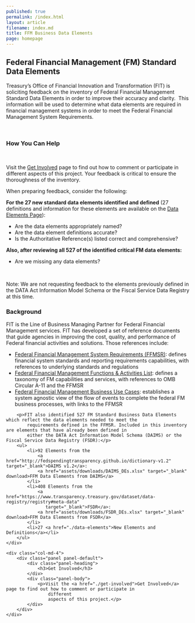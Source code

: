 ```yaml
---
published: true
permalink: /index.html
layout: article
filename: index.md
title: FFM Business Data Elements
page: homepage
---
```

<div class="row">
    <div class="col-md-8">
        <h2 class="mt-0">Federal Financial Management (FM) Standard Data Elements</h2>
        <p>
            Treasury’s Office of Financial Innovation and Transformation (FIT) is soliciting feedback on the inventory of Federal Financial Management Standard Data Elements in order to improve their accuracy and clarity.  This information will be used to determine what data elements are required in financial management systems in order to meet the Federal Financial Management System Requirements.
        </p>
        <!--<p>-->
        <!--Treasury’s Office of Financial Innovation and Transformation (FIT) is the Line of Business (LoB) Managing-->
        <!--Partner for the Federal Financial Management (FM) service area. FIT has developed a set of reference-->
        <!--documents to help guide agencies in improving the cost, quality, and performance of Federal financial-->
        <!--activities and solutions. Those references include:-->
        <!--</p>-->
        <p><h3 class="mt-0">How You Can Help</h3></p>
        <p>Visit the <a href="./get-involved">Get Involved</a> page to find out how to comment or participate in different aspects of this project. Your feedback is critical to ensure the thoroughness of the inventory.
        </p>
        <p>
            When preparing feedback, consider the following:
        </p>
        <p>
            <strong>For the 27 new standard data elements identified and defined</strong> (27 definitions and
            information for these elements are available on the <a href="./data-elements">Data
            Elements Page</a>):
        </p>
        <ul>
            <li>
                Are the data elements appropriately named?
            </li>
            <li>
                Are the data element definitions accurate?
            </li>
            <li>
                Is the Authoritative Reference(s) listed correct and comprehensive?
            </li>
        </ul>
        <p><strong>Also, after reviewing all 527 of the identified critical FM data elements:</strong></p>
        <ul>
            <li>Are we missing any data elements?</li>
        </ul>
        <p>Note: We are not requesting feedback to the elements previously defined in the DATA Act Information Model Schema or the Fiscal Service Data Registry at this time.
        </p>
        <h3 class="mt-0">Background</h3>
        <p>
            FIT is the Line of Business Managing Partner for Federal Financial Management services. FIT has developed a
            set of reference documents that guide agencies in improving the cost, quality, and performance of
            Federal financial activities and solutions. Those references include:
        </p>
        <ul>
            <li>
                <a href="https://tfm.fiscal.treasury.gov/v1/p6/c950.html" target="_blank">Federal Financial Management
                    System Requirements (FFMSR)</a>: defines financial system standards and reporting requirements
                capabilities, with references to underlying standards and regulations
            </li>
            <li>
                <a href="https://www.fiscal.treasury.gov/fsservices/gov/fit/FMFunctionsandActivities.pdf"
                   target="_blank" download>Federal Financial Management Functions & Activities List</a>: defines a
                taxonomy of FM capabilities and services, with references to OMB Circular A-11 and the FFMSR
            </li>
            <li>
                <a href="https://www.fiscal.treasury.gov/fsservices/gov/fit/fit_usecase.htm" target="_blank">Federal
                    Financial Management Business Use Cases</a>: establishes a system agnostic view of the flow of
                events
                to complete the federal FM business processes, with links to the FFMSR
            </li>
        </ul>

        <p>FIT also identified 527 FM Standard Business Data Elements which reflect the data elements needed to meet the
            requirements defined in the FFMSR. Included in this inventory are elements that have already been defined in
            either the DATA Act Information Model Schema (DAIMS) or the Fiscal Service Data Registry (FSDR):</p>
        <ul>
            <li>92 Elements from the
                <a href="http://fedspendingtransparency.github.io/dictionary-v1.2" target="_blank">DAIMS v1.2</a>:
                <a href="assets/downloads/DAIMS_DEs.xlsx" target="_blank" download>FFM Data Elements from DAIMS</a>
            </li>
            <li>408 Elements from the
                <a href="https://www.transparency.treasury.gov/dataset/data-registry/registry#meta-data"
                   target="_blank">FSDR</a>:
                <a href="assets/downloads/FSDR_DEs.xlsx" target="_blank" download>FFM Data Elements from FSDR</a>
            </li>
            <li>27 <a href="./data-elements">New Elements and Definitions</a></li>
        </ul>
    </div>
     
    <div class="col-md-4">
        <div class="panel panel-default">
            <div class="panel-heading">
                <h3>Get Involved</h3>
            </div>
            <div class="panel-body">
                <p>Visit the <a href="./get-involved">Get Involved</a> page to find out how to comment or participate in
                    different
                    aspects of this project.</p>
            </div>
        </div>
    </div>
</div>
